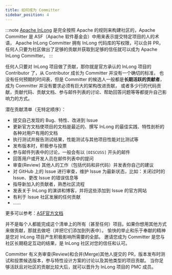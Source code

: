 ```yaml
---
title: 如何成为 Committer
sidebar_position: 4
---
```


:::note
[Apache InLong](https://inlong.apache.org) 是完全按照 Apache 的规则来构建社区的，Apache Committer 是 ASF（Apache 软件基金会）中用来表示提交特定项目的人的术语，
Apache InLong Committer 拥有 InLong 代码库的写权限，可以合并 PR，任何人只要为社区做出了足够的贡献并获取到足够的信任就可以成为 Apache InLong Committer。
:::

任何人只要对 InLong 项目做了贡献，那你就是官方承认的 InLong 项目的 Contributor 了，从 Contributor 成长为 Committer 并没有一个确切的标准，
也没有任何预期的时间表，但是 Committer 的候选人一般都是**长期活跃的贡献者**，成为 Committer 并没有要求必须有巨大的架构改进贡献，
或者多少行的代码贡献，贡献代码、贡献文档、参与邮件列表的讨论、帮助回答问题等等都提升自己影响力的方式。

潜在贡献清单（无特定顺序）：
- 提交自己发现的 Bug、特性、改进到 Issue
- 更新官方文档使项目的文档是最近的、撰写 InLong 的最佳实践、特性剖析的各种对用户有用的文档
- 执行测试并报告测试结果，性能测试与其他项目性能对比测试等
- 发布版本时，积极参与投票
- 参与邮件列表中的讨论，一般会有以 `[DISCUSS]` 开头的邮件
- 回答用户或开发人员在邮件列表中的提问
- 审查(Review) 其他人的工作（包括代码和非代码）并发表你自己的建议
- 对 GitHub 上的 Issue 进行审查，维护 Issue 为最新状态，比如：关闭过时的 Issue、更改 Issue 的错误信息等
- 指导新加入的贡献者，熟悉社区流程
- 发表关于 InLong 的演讲和博客，并将这些添加到 Issue 的官方网站
- 有利于 Issue 社区发展的任何贡献
- ......

更多可以参考：[ASF官方文档](https://community.apache.org/contributors/)

并不是每个人都能完成这个清单上的所有（甚至任何）项目。如果你想用其他方式来做贡献，那就去做吧（并把它们添加到列表中）。
愉快的举止和乐于奉献的精神是您对 InLong 项目产生积极影响所需要的全部。
邀请您成为 Committer 是您与社区长期稳定互动的结果，是 InLong 社区对您的信任和认可。

Committer 有义务审查(Review)和合并(Merge)其他人提交的 PR，版本发布时测试和投票候选版本，参与特性设计方案的讨论以及其他类型的项目贡献。
当你足够活跃且对社区的贡献比较大后，就可以晋升为 InLong 项目的 PMC 成员。
